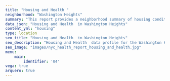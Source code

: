 ```yaml
---
title: "Housing and Health "
neighborhood: "Washington Heights"
summary: "This report provides a neighborhood summary of housing conditions and related health outcomes. It also describes population characteristics that can increase vulnerability to housing hazards."
data_json: "Housing and Health  in Washington Heights"
content_yml: "housing"
type: location
seo_title: "Housing and Health  in Washington Heights"
seo_description: "Housing and Health  data profile for the Washington Heights neighborhood of NYC."
seo_image: "images/nyc_health_report_housing_and_health.jpg"
menu:
    main:
        identifier: '04'
vega: true
arquero: true
---
```

